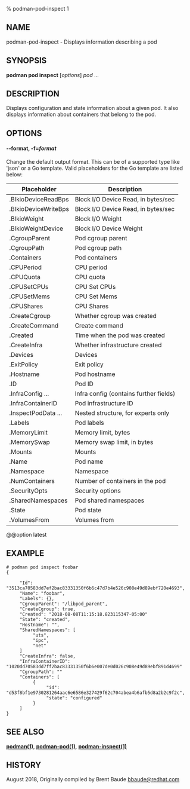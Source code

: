 % podman-pod-inspect 1

## NAME

podman\-pod\-inspect - Displays information describing a pod

## SYNOPSIS

**podman pod inspect** [*options*] _pod_ ...

## DESCRIPTION

Displays configuration and state information about a given pod. It also displays information about containers
that belong to the pod.

## OPTIONS

#### **--format**, **-f**=_format_

Change the default output format. This can be of a supported type like 'json'
or a Go template.
Valid placeholders for the Go template are listed below:

| **Placeholder**      | **Description**                        |
| -------------------- | -------------------------------------- |
| .BlkioDeviceReadBps  | Block I/O Device Read, in bytes/sec    |
| .BlkioDeviceWriteBps | Block I/O Device Read, in bytes/sec    |
| .BlkioWeight         | Block I/O Weight                       |
| .BlkioWeightDevice   | Block I/O Device Weight                |
| .CgroupParent        | Pod cgroup parent                      |
| .CgroupPath          | Pod cgroup path                        |
| .Containers          | Pod containers                         |
| .CPUPeriod           | CPU period                             |
| .CPUQuota            | CPU quota                              |
| .CPUSetCPUs          | CPU Set CPUs                           |
| .CPUSetMems          | CPU Set Mems                           |
| .CPUShares           | CPU Shares                             |
| .CreateCgroup        | Whether cgroup was created             |
| .CreateCommand       | Create command                         |
| .Created             | Time when the pod was created          |
| .CreateInfra         | Whether infrastructure created         |
| .Devices             | Devices                                |
| .ExitPolicy          | Exit policy                            |
| .Hostname            | Pod hostname                           |
| .ID                  | Pod ID                                 |
| .InfraConfig ...     | Infra config (contains further fields) |
| .InfraContainerID    | Pod infrastructure ID                  |
| .InspectPodData ...  | Nested structure, for experts only     |
| .Labels              | Pod labels                             |
| .MemoryLimit         | Memory limit, bytes                    |
| .MemorySwap          | Memory swap limit, in bytes            |
| .Mounts              | Mounts                                 |
| .Name                | Pod name                               |
| .Namespace           | Namespace                              |
| .NumContainers       | Number of containers in the pod        |
| .SecurityOpts        | Security options                       |
| .SharedNamespaces    | Pod shared namespaces                  |
| .State               | Pod state                              |
| .VolumesFrom         | Volumes from                           |

@@option latest

## EXAMPLE

```
# podman pod inspect foobar
{

     "Id": "3513ca70583dd7ef2bac83331350f6b6c47d7b4e526c908e49d89ebf720e4693",
     "Name": "foobar",
     "Labels": {},
     "CgroupParent": "/libpod_parent",
     "CreateCgroup": true,
     "Created": "2018-08-08T11:15:18.823115347-05:00"
     "State": "created",
     "Hostname": "",
     "SharedNamespaces": [
          "uts",
          "ipc",
          "net"
     ]
     "CreateInfra": false,
     "InfraContainerID": "1020dd70583dd7ff2bac83331350f6b6e007de0d026c908e49d89ebf891d4699"
     "CgroupPath": ""
     "Containers": [
          {
               "id": "d53f8bf1e9730281264aac6e6586e327429f62c704abea4b6afb5d8a2b2c9f2c",
               "state": "configured"
          }
     ]
}
```

## SEE ALSO

**[podman(1)](podman.md)**, **[podman-pod(1)](commands/podman-pod/podman-pod.md)**, **[podman-inspect(1)](commands/podman-inspect.md)**

## HISTORY

August 2018, Originally compiled by Brent Baude <bbaude@redhat.com>
